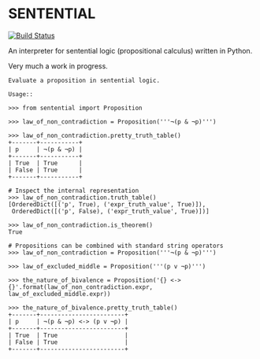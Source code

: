 # SENTENTIAL #

[![Build Status](https://travis-ci.org/joedougherty/sentential.svg?branch=master)](https://travis-ci.org/joedougherty/sentential)

An interpreter for sentential logic (propositional calculus) written in Python.

Very much a work in progress.


    Evaluate a proposition in sentential logic.

    Usage::

	>>> from sentential import Proposition

    >>> law_of_non_contradiction = Proposition('''¬(p & ¬p)''')

    >>> law_of_non_contradiction.pretty_truth_table()
    +-------+-----------+
    | p     | ¬(p & ¬p) |
    +-------+-----------+
    | True  | True      |
    | False | True      |
    +-------+-----------+

	# Inspect the internal representation
    >>> law_of_non_contradiction.truth_table()
    [OrderedDict([('p', True), ('expr_truth_value', True)]),
     OrderedDict([('p', False), ('expr_truth_value', True)])]

    >>> law_of_non_contradiction.is_theorem()
    True

	# Propositions can be combined with standard string operators
	>>> law_of_non_contradiction = Proposition('''¬(p & ¬p)''')

	>>> law_of_excluded_middle = Proposition('''(p v ¬p)''')

	>>> the_nature_of_bivalence = Proposition('{} <-> {}'.format(law_of_non_contradiction.expr, law_of_excluded_middle.expr))

	>>> the_nature_of_bivalence.pretty_truth_table()
	+-------+------------------------+
	| p     | ¬(p & ¬p) <-> (p v ¬p) |
	+-------+------------------------+
	| True  | True                   |
	| False | True                   |
	+-------+------------------------+

